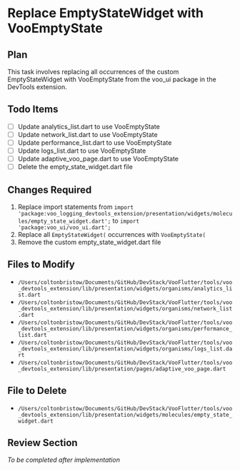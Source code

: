 # Replace EmptyStateWidget with VooEmptyState

## Plan

This task involves replacing all occurrences of the custom EmptyStateWidget with VooEmptyState from the voo_ui package in the DevTools extension.

## Todo Items

- [ ] Update analytics_list.dart to use VooEmptyState
- [ ] Update network_list.dart to use VooEmptyState  
- [ ] Update performance_list.dart to use VooEmptyState
- [ ] Update logs_list.dart to use VooEmptyState
- [ ] Update adaptive_voo_page.dart to use VooEmptyState
- [ ] Delete the empty_state_widget.dart file

## Changes Required

1. Replace import statements from `import 'package:voo_logging_devtools_extension/presentation/widgets/molecules/empty_state_widget.dart';` to `import 'package:voo_ui/voo_ui.dart';`
2. Replace all `EmptyStateWidget(` occurrences with `VooEmptyState(`
3. Remove the custom empty_state_widget.dart file

## Files to Modify

- `/Users/coltonbristow/Documents/GitHub/DevStack/VooFlutter/tools/voo_devtools_extension/lib/presentation/widgets/organisms/analytics_list.dart`
- `/Users/coltonbristow/Documents/GitHub/DevStack/VooFlutter/tools/voo_devtools_extension/lib/presentation/widgets/organisms/network_list.dart`
- `/Users/coltonbristow/Documents/GitHub/DevStack/VooFlutter/tools/voo_devtools_extension/lib/presentation/widgets/organisms/performance_list.dart`
- `/Users/coltonbristow/Documents/GitHub/DevStack/VooFlutter/tools/voo_devtools_extension/lib/presentation/widgets/organisms/logs_list.dart`
- `/Users/coltonbristow/Documents/GitHub/DevStack/VooFlutter/tools/voo_devtools_extension/lib/presentation/pages/adaptive_voo_page.dart`

## File to Delete

- `/Users/coltonbristow/Documents/GitHub/DevStack/VooFlutter/tools/voo_devtools_extension/lib/presentation/widgets/molecules/empty_state_widget.dart`

## Review Section

_To be completed after implementation_